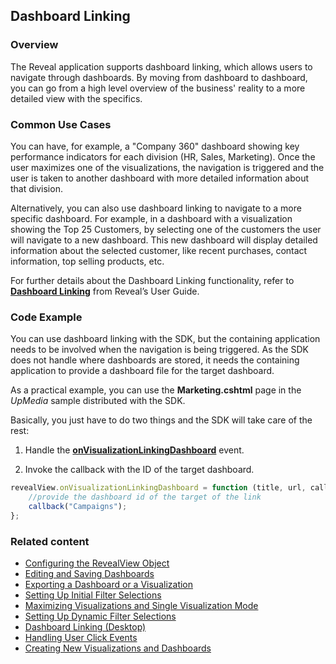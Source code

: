 ## Dashboard Linking

### Overview

The Reveal application supports dashboard linking, which allows users to navigate through dashboards. By moving from dashboard to dashboard, you can go from a high level overview of the business' reality to a more detailed view with the specifics.

### Common Use Cases

You can have, for example, a "Company 360" dashboard showing key
performance indicators for each division (HR, Sales, Marketing). Once the user maximizes one of the visualizations, the navigation is
triggered and the user is taken to another dashboard with more detailed information about that division.

Alternatively, you can also use dashboard linking to navigate to a more specific dashboard. For example, in a dashboard with a visualization showing the Top 25 Customers, by selecting one of the customers the user will navigate to a new dashboard. This new dashboard will display detailed information about the selected customer, like recent purchases, contact information, top selling products, etc.

For further details about the Dashboard Linking functionality, refer to [**Dashboard Linking**](https://www.revealbi.io/help/dashboard-linking) from Reveal’s User Guide.

### Code Example

You can use dashboard linking with the SDK, but the containing
application needs to be involved when the navigation is being triggered.
As the SDK does not handle where dashboards are stored, it needs the
containing application to provide a dashboard file for the target
dashboard.

As a practical example, you can use the **Marketing.cshtml** page in the *UpMedia* sample distributed with the SDK.

Basically, you just have to do two things and the SDK will take care of the rest:

1.  Handle the [**onVisualizationLinkingDashboard**](api-reference-client-web.html#RevealView+onVisualizationLinkingDashboard) event.

2.  Invoke the callback with the ID of the target dashboard.

<!-- end list -->

``` js
revealView.onVisualizationLinkingDashboard = function (title, url, callback) {
    //provide the dashboard id of the target of the link
    callback("Campaigns");
};
```
### Related content

  - [Configuring the RevealView Object](configuring-revealview-client-web.md)
  - [Editing and Saving Dashboards](editing-saving-dashboards-client-web.md)
  - [Exporting a Dashboard or a Visualization](exporting-dashboard-visualization-web.md)
  - [Setting Up Initial Filter Selections](setting-initial-filters-client-web.md)
  - [Maximizing Visualizations and Single Visualization Mode](maximizing-visualizations-client-web.md)
  - [Setting Up Dynamic Filter Selections](setting-dynamic-filters-client-web.md)
  - [Dashboard Linking (Desktop)](../../desktop-sdk/using-the-desktop-sdk/dashboard-linking-desktop.md)
  - [Handling User Click Events](handling-click-events-client-web.md)
  - [Creating New Visualizations and Dashboards](creating-visualizations-dashboards-client-web.md)
